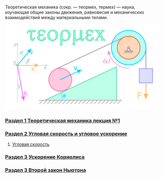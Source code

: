 Теоретическая механика (сокр. — теормех, термех) — наука, изучающая общие законы движения, равновесия и механических взаимодействий между материальными телами.

![](Image/termeh.png)

### [Раздел 1 **Теоретическая механика лекция №1**](/Теоретическая%20механика/Теоретическая%20механика%20лекция%20№1.md)

### [Раздел 2 **Угловая скорость и угловое ускорение**](/Теоретическая%20механика/Угловая%20скорость%20и%20углово%20ускорение.md)

1. [Угловая скорость](/Теоретическая%20механика/УГЛОВАЯ%20СКОРОСТЬ.md)

### [Раздел 3 **Ускорение Кориолиса**](/Теоретическая%20механика/УСКОРЕНИЕ%20КОРИОЛИСА.md)

### [Раздел 3 **Второй закон Ньютона**](/Теоретическая%20механика/ВТОРОЙ%20ЗАКОН%20НЬЮТОНА.md)
